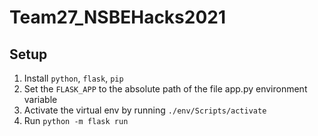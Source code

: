 # Team27_NSBEHacks2021

## Setup

1. Install `python`, `flask`, `pip`
2. Set the `FLASK_APP` to the absolute path of the file app.py environment variable 
3. Activate the virtual env by running `./env/Scripts/activate`
4. Run `python -m flask run` 
